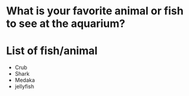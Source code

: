 # What is your favorite animal or fish to see at the aquarium?

# List of fish/animal
- Crub
- Shark
- Medaka
- jellyfish

